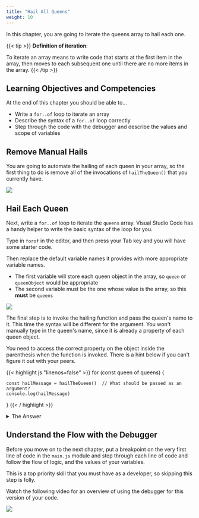 ```yaml
---
title: "Hail All Queens"
weight: 10
---
```


In this chapter, you are going to iterate the queens array to hail each one.


{{< tip >}}
**Definition of iteration**:

To iterate an array means to write code that starts at the first item in the array, then moves to each subsequent one until there are no more items in the array.
{{< /tip >}}

## Learning Objectives and Competencies

At the end of this chapter you should be able to...

* Write a `for..of` loop to iterate an array
* Describe the syntax of a `for..of` loop correctly
* Step through the code with the debugger and describe the values and scope of variables

## Remove Manual Hails

You are going to automate the hailing of each queen in your array, so the first thing to do is remove all of the invocations of `hailTheQueen()` that you currently have.

![](../images/delete-current-hails.gif)

## Hail Each Queen

Next, write a `for..of` loop to iterate the `queens` array. Visual Studio Code has a handy helper to write the basic syntax of the loop for you.

Type in `forof` in the editor, and then press your Tab key and you will have some starter code.

Then replace the default variable names it provides with more appropriate variable names.

* The first variable will store each queen object in the array, so `queen` or `queenObject` would be appropriate
* The second variable must be the one whose value is the array, so this **must** be `queens`

![](../images/queen-for-of-loop.gif)

The final step is to invoke the hailing function and pass the queen's name to it. This time the syntax will be different for the argument. You won't manually type in the queen's name, since it is already a property of each queen object.

You need to access the correct property on the object inside the parenthesis when the function is invoked. There is a hint below if you can't figure it out with your peers.

{{< highlight js "linenos=false" >}}
for (const queen of queens) {

    const hailMessage = hailTheQueen()  // What should be passed as an argument?
    console.log(hailMessage)

}
{{< / highlight >}}

<details>
    <summary>The Answer</summary>


{{< highlight js "linenos=false" >}}
const hailMessage = hailTheQueen(queen.name)
{{< / highlight >}}
</details>

## Understand the Flow with the Debugger

Before you move on to the next chapter, put a breakpoint on the very first line of code in the `main.js` module and step through each line of code and follow the flow of logic, and the values of your variables.

This is a top priority skill that you must have as a developer, so skipping this step is folly.

Watch the following video for an overview of using the debugger for this version of your code.

<a href="https://watch.screencastify.com/v/1sIKYzOFt8qEfrlIic6T" target="_blank" rel="noopener"><img src="../../../../images/video-play-icon.gif" class="videoButton" /></a>
